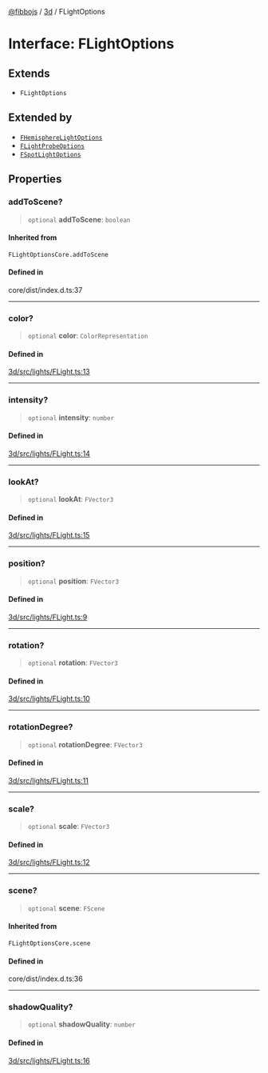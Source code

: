 [@fibbojs](/api/index) / [3d](/api/3d) / FLightOptions

# Interface: FLightOptions

## Extends

- `FLightOptions`

## Extended by

- [`FHemisphereLightOptions`](FHemisphereLightOptions.md)
- [`FLightProbeOptions`](FLightProbeOptions.md)
- [`FSpotLightOptions`](FSpotLightOptions.md)

## Properties

### addToScene?

> `optional` **addToScene**: `boolean`

#### Inherited from

`FLightOptionsCore.addToScene`

#### Defined in

core/dist/index.d.ts:37

***

### color?

> `optional` **color**: `ColorRepresentation`

#### Defined in

[3d/src/lights/FLight.ts:13](https://github.com/fibbojs/fibbo/blob/75419f67767d6eabd45ee5e8c5b1df60af1ac8f3/packages/3d/src/lights/FLight.ts#L13)

***

### intensity?

> `optional` **intensity**: `number`

#### Defined in

[3d/src/lights/FLight.ts:14](https://github.com/fibbojs/fibbo/blob/75419f67767d6eabd45ee5e8c5b1df60af1ac8f3/packages/3d/src/lights/FLight.ts#L14)

***

### lookAt?

> `optional` **lookAt**: `FVector3`

#### Defined in

[3d/src/lights/FLight.ts:15](https://github.com/fibbojs/fibbo/blob/75419f67767d6eabd45ee5e8c5b1df60af1ac8f3/packages/3d/src/lights/FLight.ts#L15)

***

### position?

> `optional` **position**: `FVector3`

#### Defined in

[3d/src/lights/FLight.ts:9](https://github.com/fibbojs/fibbo/blob/75419f67767d6eabd45ee5e8c5b1df60af1ac8f3/packages/3d/src/lights/FLight.ts#L9)

***

### rotation?

> `optional` **rotation**: `FVector3`

#### Defined in

[3d/src/lights/FLight.ts:10](https://github.com/fibbojs/fibbo/blob/75419f67767d6eabd45ee5e8c5b1df60af1ac8f3/packages/3d/src/lights/FLight.ts#L10)

***

### rotationDegree?

> `optional` **rotationDegree**: `FVector3`

#### Defined in

[3d/src/lights/FLight.ts:11](https://github.com/fibbojs/fibbo/blob/75419f67767d6eabd45ee5e8c5b1df60af1ac8f3/packages/3d/src/lights/FLight.ts#L11)

***

### scale?

> `optional` **scale**: `FVector3`

#### Defined in

[3d/src/lights/FLight.ts:12](https://github.com/fibbojs/fibbo/blob/75419f67767d6eabd45ee5e8c5b1df60af1ac8f3/packages/3d/src/lights/FLight.ts#L12)

***

### scene?

> `optional` **scene**: `FScene`

#### Inherited from

`FLightOptionsCore.scene`

#### Defined in

core/dist/index.d.ts:36

***

### shadowQuality?

> `optional` **shadowQuality**: `number`

#### Defined in

[3d/src/lights/FLight.ts:16](https://github.com/fibbojs/fibbo/blob/75419f67767d6eabd45ee5e8c5b1df60af1ac8f3/packages/3d/src/lights/FLight.ts#L16)
